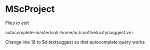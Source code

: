 # MScProject

*Files to edit*

autocomplete-master/solr-home/ac/conf/velocity/suggest.vm

Change line 18 to $d.textsuggest so that autocomplete query works

